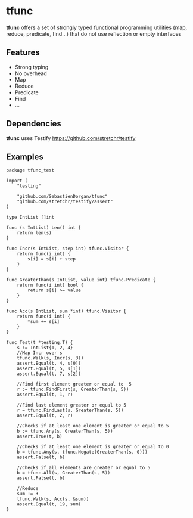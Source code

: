 # tfunc

**tfunc** offers a set of strongly typed functional programming utilities (map, reduce, predicate, find...) that do not use reflection or empty interfaces

## Features
* Strong typing
* No overhead
* Map
* Reduce
* Predicate
* Find
* ...

## Dependencies
**tfunc** uses Testify https://github.com/stretchr/testify

## Examples

```golang
package tfunc_test

import (
	"testing"

	"github.com/SebastienDorgan/tfunc"
	"github.com/stretchr/testify/assert"
)

type IntList []int

func (s IntList) Len() int {
	return len(s)
}

func Incr(s IntList, step int) tfunc.Visitor {
	return func(i int) {
		s[i] = s[i] + step
	}
}

func GreaterThan(s IntList, value int) tfunc.Predicate {
	return func(i int) bool {
		return s[i] >= value
	}
}

func Acc(s IntList, sum *int) tfunc.Visitor {
	return func(i int) {
		*sum += s[i]
	}
}

func Test(t *testing.T) {
	s := IntList{1, 2, 4}
	//Map Incr over s
	tfunc.Walk(s, Incr(s, 3))
	assert.Equal(t, 4, s[0])
	assert.Equal(t, 5, s[1])
	assert.Equal(t, 7, s[2])

	//Find first element greater or equal to  5
	r := tfunc.FindFirst(s, GreaterThan(s, 5))
	assert.Equal(t, 1, r)

	//Find last element greater or equal to 5
	r = tfunc.FindLast(s, GreaterThan(s, 5))
	assert.Equal(t, 2, r)

	//Checks if at least one element is greater or equal to 5
	b := tfunc.Any(s, GreaterThan(s, 5))
	assert.True(t, b)

	//Checks if at least one element is greater or equal to 0
	b = tfunc.Any(s, tfunc.Negate(GreaterThan(s, 0)))
	assert.False(t, b)

	//Checks if all elements are greater or equal to 5
	b = tfunc.All(s, GreaterThan(s, 5))
	assert.False(t, b)

	//Reduce
	sum := 3
	tfunc.Walk(s, Acc(s, &sum))
	assert.Equal(t, 19, sum)
}
```
